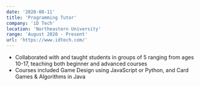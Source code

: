 ```yaml
---
date: '2020-08-11'
title: 'Programming Tutor'
company: 'iD Tech'
location: 'Northeastern University'
range: 'August 2020 - Present'
url: 'https://www.idtech.com/'
---
```


- Collaborated with and taught students in groups of 5 ranging from ages 10-17, teaching both beginner and advanced courses
- Courses included Game Design using JavaScript or Python, and Card Games & Algorithms in Java
